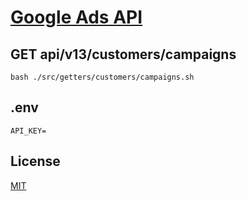 # [Google Ads API](https://developers.google.com/google-ads/api/docs/start)

## GET api/v13/customers/campaigns

```
bash ./src/getters/customers/campaigns.sh
```

## .env

```
API_KEY=
```

## License

[MIT](./LICENSE)
